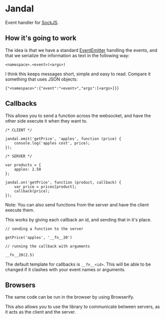 Jandal
======

Event handler for [SockJS](https://github.com/sockjs/sockjs-node).

## How it's going to work

The idea is that we have a standard [EventEmitter](http://nodejs.org/api/events.html#events_class_events_eventemitter) handling the events, and that we serialize the information as text in the following way:

    <namespace>.<event>(<args>)

I think this keeps messages short, simple and easy to read. Compare it something that uses JSON objects:

    {"<namespace>":{"event":"<event>","args":[<args>]}}


## Callbacks

This allows you to send a function across the websocket, and have the other
side execute it when they want to.

    /* CLIENT */

    jandal.emit('getPrice', 'apples', function (price) {
        console.log('apples cost', price);
    });

    /* SERVER */

    var products = {
        apples: 2.50
    };

    jandal.on('getPrice', function (product, callback) {
        var price = prices[product];
        callback(price);
    });

Note: You can also send functions from the server and have the client execute
them.

This works by giving each callback an id, and sending that in it's place.

    // sending a function to the server

    getPrice('apples', '__fn__20')

    // running the callback with arguments

    __fn__20(2.5)

The default template for callbacks is `__fn__<id>`. This will be able to be
changed if it clashes with your event names or arguments.


## Browsers

The same code can be run in the browser by using Browserify.

This also allows you to use the library to communicate between servers, as it
acts as the client and the server.
